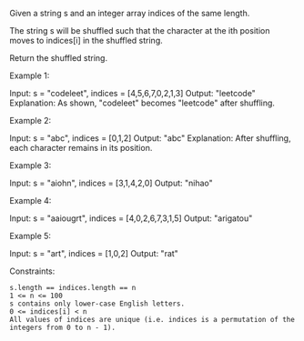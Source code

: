 Given a string s and an integer array indices of the same length.

The string s will be shuffled such that the character at the ith position moves to indices[i] in the shuffled string.

Return the shuffled string.

 

Example 1:

Input: s = "codeleet", indices = [4,5,6,7,0,2,1,3]
Output: "leetcode"
Explanation: As shown, "codeleet" becomes "leetcode" after shuffling.

Example 2:

Input: s = "abc", indices = [0,1,2]
Output: "abc"
Explanation: After shuffling, each character remains in its position.

Example 3:

Input: s = "aiohn", indices = [3,1,4,2,0]
Output: "nihao"

Example 4:

Input: s = "aaiougrt", indices = [4,0,2,6,7,3,1,5]
Output: "arigatou"

Example 5:

Input: s = "art", indices = [1,0,2]
Output: "rat"

 

Constraints:

    s.length == indices.length == n
    1 <= n <= 100
    s contains only lower-case English letters.
    0 <= indices[i] < n
    All values of indices are unique (i.e. indices is a permutation of the integers from 0 to n - 1).
